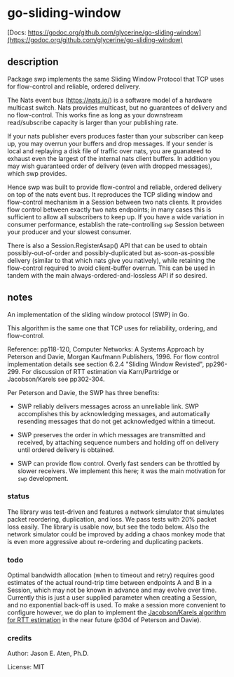 # go-sliding-window

[Docs: https://godoc.org/github.com/glycerine/go-sliding-window](https://godoc.org/github.com/glycerine/go-sliding-window)

## description

Package swp implements the same Sliding Window Protocol that
TCP uses for flow-control and reliable, ordered delivery.

The Nats event bus (https://nats.io/) is a
software model of a hardware multicast
switch. Nats provides multicast, but no guarantees of delivery
and no flow-control. This works fine as long as your
downstream read/subscribe capacity is larger than your
publishing rate.

If your nats publisher evers produces
faster than your subscriber can keep up, you may overrun
your buffers and drop messages. If your sender is local
and replaying a disk file of traffic over nats, you are
guanateed to exhaust even the largest of the internal
nats client buffers. In addition you may wish guaranteed
order of delivery (even with dropped messages), which
swp provides.

Hence swp was built to provide flow-control and reliable, ordered
delivery on top of the nats event bus. It reproduces the
TCP sliding window and flow-control mechanism in a
Session between two nats clients. It provides flow
control between exactly two nats endpoints; in many
cases this is sufficient to allow all subscribers to
keep up. If you have a wide variation in consumer
performance, establish the rate-controlling
`swp` Session between your producer and your slowest consumer.

There is also a Session.RegisterAsap() API that can be
used to obtain possibly-out-of-order and possibly-duplicated
but as-soon-as-possible delivery (similar to that which
nats give you natively), while retaining the
flow-control required to avoid client-buffer overrun.
This can be used in tandem with the main always-ordered-and-lossless
API if so desired.

## notes

An implementation of the sliding window protocol (SWP) in Go.

This algorithm is the same one that TCP uses for reliability,
ordering, and flow-control.

Reference: pp118-120, Computer Networks: A Systems Approach
  by Peterson and Davie, Morgan Kaufmann Publishers, 1996.
  For flow control implementation details see section 6.2.4
  "Sliding Window Revisted", pp296-299. For discussion
  of RTT estimation via Karn/Partridge or Jacobson/Karels
  see pp302-304.

Per Peterson and Davie, the SWP has three benefits:

 * SWP reliably delivers messages across an unreliable link. SWP accomplishes this by acknowledging messages, and automatically resending messages that do not get acknowledged within a timeout.

 * SWP preserves the order in which messages are transmitted and received, by attaching sequence numbers and holding off on delivery until ordered delivery is obtained.

 * SWP can provide flow control. Overly fast senders can be throttled by slower receivers. We implement this here; it was the main motivation for `swp` development.

### status

The library was test-driven and features a network simulator that simulates packet reordering, duplication, and loss. We pass tests with 20% packet loss easily. The library is usable now, but see the todo below. Also the network simulator could be improved by adding a chaos monkey mode that is even more aggressive about re-ordering and duplicating packets.

### todo

Optimal bandwidth allocation (when to timeout and retry) requires good estimates of the actual round-trip time between endpoints A and B in a Session, which may not be known in advance and may evolve over time. Currently this is just a user supplied parameter when creating a Session, and no exponential back-off is used. To make a session more convenient to configure however, we do plan to implement the [Jacobson/Karels algorithm for RTT estimation](https://en.wikipedia.org/wiki/TCP_congestion-avoidance_algorithm) in the near future (p304 of Peterson and Davie).

### credits

Author: Jason E. Aten, Ph.D.

License: MIT
